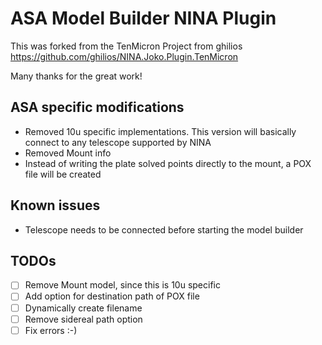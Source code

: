 # ASA Model Builder NINA Plugin

This was forked from the TenMicron Project from ghilios https://github.com/ghilios/NINA.Joko.Plugin.TenMicron


Many thanks for the great work!

## ASA specific modifications
- Removed 10u specific implementations. This version will basically connect to any telescope supported by NINA
- Removed Mount info
- Instead of writing the plate solved points directly to the mount, a POX file will be created

## Known issues

- Telescope needs to be connected before starting the model builder

## TODOs
- [ ] Remove Mount model, since this is 10u specific
- [ ] Add option for destination path of POX file
- [ ] Dynamically create filename
- [ ] Remove sidereal path option
- [ ] Fix errors :-)